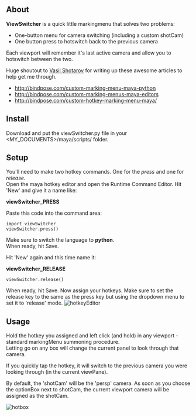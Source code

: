 
## About

__ViewSwitcher__ is a quick little markingmenu that solves two problems:
* One-button menu for camera switching (including a custom shotCam)
* One button press to hotswitch back to the previous camera

Each viewport will remember it's last active camera and allow you to hotswitch between the two.

Huge shoutout to [Vasil Shotarov](http://bindpose.com) for writing up these awesome articles to help get me through.
* http://bindpose.com/custom-marking-menu-maya-python
* http://bindpose.com/custom-marking-menus-maya-editors
* http://bindpose.com/custom-hotkey-marking-menu-maya/

## Install
Download and put the viewSwitcher.py file in your <MY_DOCUMENTS>/maya/scripts/ folder.

## Setup
You'll need to make two hotkey commands. One for the _press_ and one for _release_.\
Open the maya hotkey editor and open the Runtime Command Editor.
Hit 'New' and give it a name like:

<b>viewSwitcher_PRESS</b>

Paste this code into the command area:
```
import viewSwitcher
viewSwitcher.press()
```
Make sure to switch the language to <b>python</b>.\
When ready, hit Save.

Hit 'New' again and this time name it:

<b>viewSwitcher_RELEASE</b>

```
viewSwitcher.release()
```
When ready, hit Save. Now assign your hotkeys.
Make sure to set the release key to the same as the press key but using the dropdown menu to set it to 'release' mode.
![hotkeyEditor](https://i.imgur.com/B5bzlYLl.png)

## Usage

Hold the hotkey you assigned and left click (and hold) in any viewport - standard markingMenu summoning procedure.\
Letting go on any box will change the current panel to look through that camera.

If you quickly tap the hotkey, it will switch to the previous camera you were looking through (in the current viewPane).

By default, the 'shotCam' will be the 'persp' camera.
As soon as you choose the optionBox next to shotCam, the current viewport camera will be assigned as the shotCam.

![hotbox](https://i.imgur.com/Vjn7LZD.png)
